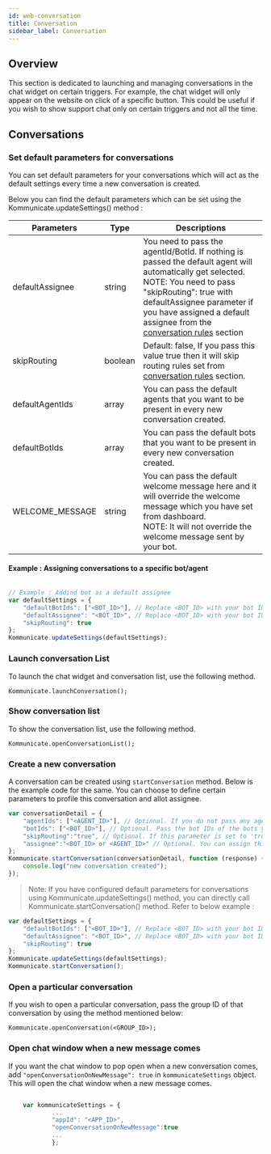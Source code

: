```yaml
---
id: web-conversation
title: Conversation
sidebar_label: Conversation
---
```

## Overview
This section is dedicated to launching and managing conversations in the chat widget on certain triggers. For example, the chat widget will only appear on the website on click of a specific button. This could be useful if you wish to show support chat only on certain triggers and not all the time.

## Conversations

### Set default parameters for conversations
You can set default parameters for your conversations which will act as the default settings every time a new conversation is created. 

Below you can find the default parameters which can be set using the Kommunicate.updateSettings() method : 

|Parameters|Type|Descriptions|
|---	   |---	   |---	    |
|defaultAssignee           | string| You need to pass the agentId/BotId. If nothing is passed the default agent will automatically get selected.  <br> NOTE: You need to pass "skipRouting": true with defaultAssignee parameter if you have assigned a default assignee from the [conversation rules](https://dashboard.kommunicate.io/settings/conversation-rules)  section|
|skipRouting               | boolean| Default: false, If you pass this value true then it will skip routing rules set from [conversation rules](https://dashboard.kommunicate.io/settings/conversation-rules) section.|
|defaultAgentIds           | array|  You can pass the default agents that you want to be present in every new conversation created.|
|defaultBotIds             | array | You can pass the default bots that you want to be present in every new conversation created. |
|WELCOME_MESSAGE           | string| You can pass the default welcome message here and it will override the welcome message which you have set from dashboard. <br> NOTE: It will not override the welcome message sent by your bot.|

#### Example : Assigning conversations to a specific bot/agent
```javascript

// Example : Addind bot as a default assignee 
var defaultSettings = {
    "defaultBotIds": ["<BOT_ID>"], // Replace <BOT_ID> with your bot ID which you can find in bot section of dashboard
    "defaultAssignee": "<BOT_ID>", // Replace <BOT_ID> with your bot ID which you can find in bot section of dashboard
    "skipRouting": true
};
Kommunicate.updateSettings(defaultSettings);  

```

### Launch conversation List
To launch the chat widget and conversation list, use the following method.

```
Kommunicate.launchConversation();
```
### Show conversation list
To show the conversation list, use the following method.

```
Kommunicate.openConversationList();
```

### Create a new conversation
A conversation can be created using `startConversation` method. Below is the example code for the same. You can choose to define certain parameters to profile this conversation and allot assignee.

```javascript
var conversationDetail = {
    "agentIds": ["<AGENT_ID>"], // Optional. If you do not pass any agent ID, the default agent will automatically get selected.
    "botIds": ["<BOT_ID>"], // Optional. Pass the bot IDs of the bots you want to add in this conversation.
    "skipRouting":"true", // Optional. If this parameter is set to 'true', then routing rules will be skipped for this conversation.
    "assignee":"<BOT_ID> or <AGENT_ID>" // Optional. You can assign this conversation to any agent or bot. If you do not pass the ID. the conversation will assigned to the default agent.
};
Kommunicate.startConversation(conversationDetail, function (response) {
    console.log("new conversation created");
});                    
```

>Note: If you have configured default parameters for conversations using Kommunicate.updateSettings() method, you can directly call Kommunicate.startConversation() method. Refer to below example :

```javascript
var defaultSettings = {
    "defaultBotIds": ["<BOT_ID>"], // Replace <BOT_ID> with your bot ID which you can find in bot section of dashboard
    "defaultAssignee": "<BOT_ID>", // Replace <BOT_ID> with your bot ID which you can find in bot section of dashboard
    "skipRouting": true
};
Kommunicate.updateSettings(defaultSettings);  
Kommunicate.startConversation(); 
```

### Open a particular conversation
If you wish to open a particular conversation, pass the group ID of that conversation by using the method mentioned below:

```
Kommunicate.openConversation(<GROUP_ID>);
```

### Open chat window when a new message comes
If you want the chat window to pop open when a new conversation comes, add `"openConversationOnNewMessage": true` in `kommunicateSettings` object. This will open the chat window when a new message comes.

```javascript

    var kommunicateSettings = {
            ...
            "appId": "<APP_ID>",
            "openConversationOnNewMessage":true
            ...
            };


```
